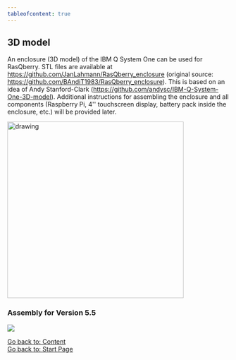 ```yaml
---
tableofcontent: true
---
```

## 3D model
An enclosure (3D model) of the IBM Q System One can be used for RasQberry. STL files are available at https://github.com/JanLahmann/RasQberry_enclosure (original source: https://github.com/BAndiT1983/RasQberry_enclosure). This is based on an idea of Andy Stanford-Clark (https://github.com/andysc/IBM-Q-System-One-3D-model). Additional instructions for assembling the enclosure and all components (Raspberry Pi, 4'' touchscreen display, battery pack inside the enclosure, etc.) will be provided later.

<img src="../Artwork/RasQberry-3D-Model.png" alt="drawing" width="400"/> <br/>


### Assembly for Version 5.5
[![](http://img.youtube.com/vi/LZZDI9oBFN8/0.jpg)](https://www.youtube.com/watch?v=LZZDI9oBFN8 "assembly animation RasQberry 3D model v.5.5") 

[Go back to: Content](./README.md) <br/>
[Go back to: Start Page](../README.md) 
